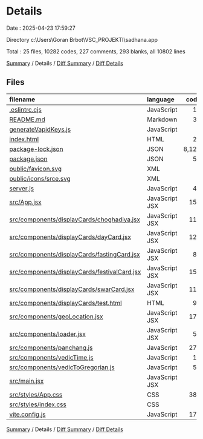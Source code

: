# Details

Date : 2025-04-23 17:59:27

Directory c:\\Users\\Goran Brbot\\VSC_PROJEKTI\\sadhana.app

Total : 25 files,  10282 codes, 227 comments, 293 blanks, all 10802 lines

[Summary](results.md) / Details / [Diff Summary](diff.md) / [Diff Details](diff-details.md)

## Files
| filename | language | code | comment | blank | total |
| :--- | :--- | ---: | ---: | ---: | ---: |
| [.eslintrc.cjs](/.eslintrc.cjs) | JavaScript | 12 | 0 | 1 | 13 |
| [README.md](/README.md) | Markdown | 30 | 0 | 21 | 51 |
| [generateVapidKeys.js](/generateVapidKeys.js) | JavaScript | 3 | 1 | 2 | 6 |
| [index.html](/index.html) | HTML | 24 | 0 | 3 | 27 |
| [package-lock.json](/package-lock.json) | JSON | 8,128 | 0 | 1 | 8,129 |
| [package.json](/package.json) | JSON | 53 | 0 | 1 | 54 |
| [public/favicon.svg](/public/favicon.svg) | XML | 8 | 0 | 1 | 9 |
| [public/icons/srce.svg](/public/icons/srce.svg) | XML | 6 | 0 | 0 | 6 |
| [server.js](/server.js) | JavaScript | 40 | 7 | 10 | 57 |
| [src/App.jsx](/src/App.jsx) | JavaScript JSX | 153 | 19 | 25 | 197 |
| [src/components/displayCards/choghadiya.jsx](/src/components/displayCards/choghadiya.jsx) | JavaScript JSX | 118 | 1 | 25 | 144 |
| [src/components/displayCards/dayCard.jsx](/src/components/displayCards/dayCard.jsx) | JavaScript JSX | 120 | 2 | 9 | 131 |
| [src/components/displayCards/fastingCard.jsx](/src/components/displayCards/fastingCard.jsx) | JavaScript JSX | 80 | 0 | 10 | 90 |
| [src/components/displayCards/festivalCard.jsx](/src/components/displayCards/festivalCard.jsx) | JavaScript JSX | 152 | 8 | 20 | 180 |
| [src/components/displayCards/swarCard.jsx](/src/components/displayCards/swarCard.jsx) | JavaScript JSX | 117 | 7 | 22 | 146 |
| [src/components/displayCards/test.html](/src/components/displayCards/test.html) | HTML | 99 | 81 | 18 | 198 |
| [src/components/geoLocation.jsx](/src/components/geoLocation.jsx) | JavaScript JSX | 172 | 4 | 12 | 188 |
| [src/components/loader.jsx](/src/components/loader.jsx) | JavaScript JSX | 56 | 20 | 5 | 81 |
| [src/components/panchang.js](/src/components/panchang.js) | JavaScript | 276 | 17 | 23 | 316 |
| [src/components/vedicTime.js](/src/components/vedicTime.js) | JavaScript | 18 | 1 | 10 | 29 |
| [src/components/vedicToGregorian.js](/src/components/vedicToGregorian.js) | JavaScript | 52 | 2 | 17 | 71 |
| [src/main.jsx](/src/main.jsx) | JavaScript JSX | 9 | 0 | 2 | 11 |
| [src/styles/App.css](/src/styles/App.css) | CSS | 381 | 55 | 51 | 487 |
| [src/styles/index.css](/src/styles/index.css) | CSS | 4 | 0 | 1 | 5 |
| [vite.config.js](/vite.config.js) | JavaScript | 171 | 2 | 3 | 176 |

[Summary](results.md) / Details / [Diff Summary](diff.md) / [Diff Details](diff-details.md)